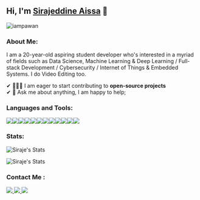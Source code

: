 ## Hi, I'm [Sirajeddine Aissa](https://sirajeddineaissa.vercel.app/) 👋

<p align="left"> <img src="https://komarev.com/ghpvc/?username=sirajeddineaissa&label=Views&color=green&style=plastic" alt="iampawan" /> </p>

### About Me:

I am a 20-year-old aspiring student developer who's interested in a myriad of fields such as Data Science, Machine Learning & Deep Learning / Full-stack Development / Cybersecurity / Internet of Things & Embedded Systems. I do Video Editing too.

✔ 👨🏽‍💻 I am eager to start contributing to **open-source projects**<br>
✔ 💬 Ask me about anything, I am happy to help;
### Languages and Tools:

<div style="display: flex">
  <img src="https://img.icons8.com/color/48/000000/javascript.png"/>
  <img src="https://img.icons8.com/color/48/000000/python--v1.png"/>  
  <img src="https://img.icons8.com/color/48/000000/c-plus-plus-logo.png"/>
  <img src="https://img.icons8.com/ultraviolet/48/000000/react--v1.png"/>  
  <img src="https://img.icons8.com/color/48/000000/nodejs.png"/>
  <img src="https://img.icons8.com/color/48/000000/mongodb.png"/>
  <img src="https://img.icons8.com/color/48/000000/firebase.png"/>
  <img src="https://img.icons8.com/color/48/000000/mysql-logo.png"/>
  <img src="https://img.icons8.com/fluency/48/000000/laravel.png"/>
  <img src="https://img.icons8.com/fluent/48/000000/docker.png"/>
  <img src="https://img.icons8.com/color/48/000000/git.png"/>
  <img src="https://img.icons8.com/material-rounded/48/000000/console.png"/>
</div>


### Stats:

![Siraje's Stats](https://github-readme-stats.vercel.app/api?username=sirajeddineaissa&count_private=true&show_icons=true)

![Siraje's Stats](https://github-readme-stats.vercel.app/api/top-langs/?username=sirajeddineaissa&layout=compact)

### Contact Me : 

<a href="https://linkedin.com/in/sirajeddineaissa">
  <img src="https://img.icons8.com/color/48/000000/linkedin.png"/>
</a>
<a href="https://stackoverflow.com/users/13063663/dismalness?tab=profile">
  <img src="https://www.vectorlogo.zone/logos/stackoverflow/stackoverflow-icon.svg"/>
</a>
<a href="mailto:sirajeddineaissa@pm.me">
  <img src="https://img.icons8.com/fluency/48/000000/mail.png"/>
</a>



